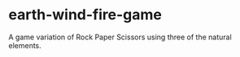 # earth-wind-fire-game
A game variation of Rock Paper Scissors using three of the natural elements.
